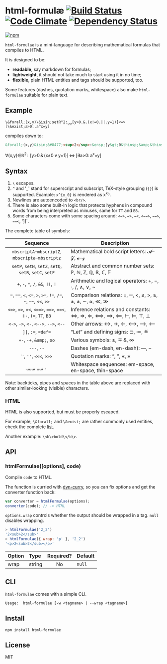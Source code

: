 # html-formul&aelig; [![Build Status][travis-badge]][travis] [![Code Climate][codeclimate-badge]][codeclimate] [![Dependency Status][david-badge]][david]

[![npm](https://nodei.co/npm/html-formulae.png)](https://nodei.co/npm/html-formulae/)

[travis]: https://travis-ci.org/eush77/html-formulae
[travis-badge]: https://travis-ci.org/eush77/html-formulae.svg
[codeclimate]: https://codeclimate.com/github/eush77/html-formulae
[codeclimate-badge]: https://codeclimate.com/github/eush77/html-formulae/badges/gpa.svg
[david]: https://david-dm.org/eush77/html-formulae
[david-badge]: https://david-dm.org/eush77/html-formulae.png

`html-formulae` is a mini-language for describing mathematical formulas that compiles to HTML.

It is designed to be:

* **readable**, say markdown for formulas;
* **lightweight**, it should not take much to start using it in no time;
* **flexible**, plain HTML entities and tags should be supported, too.

Some features (dashes, quotation marks, whitespace) also make `html-formulae` suitable for plain text.

## Example

```
\&forall;(x,y)\&isin;setR^2:␣␣[y>0.&.(x!=0.||.y=1)]<=>[\&exist;a>0:.a^x=y]
```

compiles down to:

```html
&forall;(x,y)&isin;&#8477;<sup>2</sup>:&ensp;[y&gt;0&thinsp;&amp;&thinsp;(x&ne;0&thinsp;&or;&thinsp;y=1)]&thinsp;&hArr;&thinsp;[&exist;a&gt;0:&thinsp;a<sup>x</sup>=y]
```

&forall;(x,y)&isin;&#8477;<sup>2</sup>:&ensp;[y&gt;0&thinsp;&amp;&thinsp;(x&ne;0&thinsp;&or;&thinsp;y=1)]&thinsp;&hArr;&thinsp;[&exist;a&gt;0:&thinsp;a<sup>x</sup>=y]

## Syntax

1. `\` escapes.
2. `^` and '_' stand for superscript and subscript, TeX-style grouping (`{}`) is supported. Example: `x^{x_0}` is rendered as x<sup>x<sub>0</sub></sup>.
3. Newlines are autoencoded to `<br/>`.
4. There is also some built-in logic that protects hyphens in compound words from being interpreted as minuses, same for `TT` and `BB`.
5. Some characters come with some spacing around: `<=>`, `=>`, `=<`, `<==>`, `==>`, `==<`, ']]`.

The complete table of symbols:

Sequence                                                           | Description
:----------------------------------------------------------------: | -----------
`mbscriptA`&ndash;`mbscriptZ`, `mbscripta`&ndash;`mbscriptz`       | Mathematical bold script letters: &#x1d4d0;&ndash;&#x1d4e9;, &#x1d4ea;&ndash;&#x1d503;
`setP`, `setN`, `setZ`, `setQ`, `setR`, `setC`, `setF`             | Abstract and common number sets: &#8473;, &#8469;, &#8484;, &#8474;, &#8477;, &#8450;, &#120125;
`+`, `-`, `*`, `/`, `&&`, `ǀǀ`, `!`                                | Arithmetic and logical operators: +, &minus;, &sdot;, /, &and;, &or;, &not;
`=`, `==`, `<`, `<=`, `>`, `>=`, `!=`, `/=`, `~`, `~~`, `<<`, `>>` | Comparison relations: =, &#9552;, &lt;, &le;, &gt;, &ge;, &ne;, &ne;, &sim;, &asymp;, &#8810;, &#8811;
`<=>`, `=>`, `=<`, `<==>`, `==>`, `==<`, `ǀ-`, `ǀ=`, `TT`, `BB`    | Inference relations and constants: &hArr;, &rArr;, &lArr;, &#10234;, &#10233;, &#10232;, &#8866;, &#8872;, &#8868;, &perp;
`<->`, `->`, `<-`, `<-->`, `-->`, `<--`                            | Other arrows: &harr;, &rarr;, &larr;, &#10231;, &#10230;, &#10229;
`]]`, `:=`, `=def=`                                                | &ldquo;Let&rdquo; and defining signs: &#8848;, &#8788;, &#8797;
`+-`, `-+`, `&amp;`, `oo`                                          | Various symbols: &plusmn;, &#8723; &amp;, &infin;
`---`, `--`                                                        | Dashes (em-dash, en-dash): &mdash;, &ndash;
`ˋˋ`, `''`, `<<<`, `>>>`                                           | Quotation marks: &ldquo;, &rdquo;, &laquo;, &raquo;
`␣␣␣`, `␣␣`, `.`                                                   | Whitespace sequences: em-space, en-space, thin-space

Note: backticks, pipes and spaces in the table above are replaced with other similar-looking (visible) characters.

### HTML

HTML is also supported, but must be properly escaped.

For example, `\&forall;` and `\&exist;` are rather commonly used entities, check the complete [list](https://en.wikipedia.org/wiki/List_of_XML_and_HTML_character_entity_references "List of HTML entities").

Another example: `\<b\>bold\</b\>`.

## API

### htmlFormulae([options], code)

Compile `code` to HTML.

The function is curried with [dyn-curry](https://www.npmjs.org/package/dyn-curry), so you can fix options and get the converter function back:

```js
var converter = htmlFormulae(options);
converter(code); // -> HTML
```

`options.wrap` controls whether the output should be wrapped in a tag. `null` disables wrapping.

```js
> htmlFormulae('2_2')
'2<sub>2</sub>'
> htmlFormulae({ wrap: 'p' }, '2_2')
'<p>2<sub>2</sub></p>'
```

| Option | Type   | Required? | Default |
| :------| :----- | :-------: | :------ |
| wrap   | string | No        | `null`  |

## CLI

`html-formulae` comes with a simple CLI.

```
Usage:  html-formulae [-w <tagname> | --wrap <tagname>]
```

## Install

```shell
npm install html-formulae
```

## License

MIT
